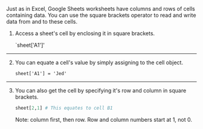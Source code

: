 Just as in Excel, Google Sheets worksheets have columns and rows of cells containing data. You can use the square brackets operator to read and write data from and to these cells.

1. Access a sheet's cell by enclosing it in square brackets.

	`sheet['A1']'
	
---

2. You can equate a cell's value by simply assigning to the cell object.

	`sheet['A1'] = 'Jed'`
	
---

3. You can also get the cell by specifying it's row and column in square brackets.

	``` python
	sheet[2,1] # This equates to cell B1 
	```
	
	Note: column first, then row. Row and column numbers start at 1, not 0.